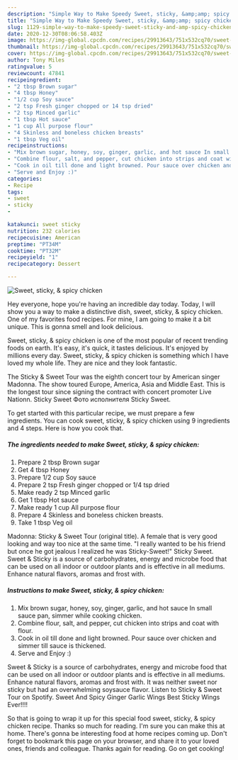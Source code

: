 ```yaml
---
description: "Simple Way to Make Speedy Sweet, sticky, &amp;amp; spicy chicken"
title: "Simple Way to Make Speedy Sweet, sticky, &amp;amp; spicy chicken"
slug: 1129-simple-way-to-make-speedy-sweet-sticky-and-amp-spicy-chicken
date: 2020-12-30T08:06:58.403Z
image: https://img-global.cpcdn.com/recipes/29913643/751x532cq70/sweet-sticky-spicy-chicken-recipe-main-photo.jpg
thumbnail: https://img-global.cpcdn.com/recipes/29913643/751x532cq70/sweet-sticky-spicy-chicken-recipe-main-photo.jpg
cover: https://img-global.cpcdn.com/recipes/29913643/751x532cq70/sweet-sticky-spicy-chicken-recipe-main-photo.jpg
author: Tony Miles
ratingvalue: 5
reviewcount: 47841
recipeingredient:
- "2 tbsp Brown sugar"
- "4 tbsp Honey"
- "1/2 cup Soy sauce"
- "2 tsp Fresh ginger chopped or 14 tsp dried"
- "2 tsp Minced garlic"
- "1 tbsp Hot sauce"
- "1 cup All purpose flour"
- "4 Skinless and boneless chicken breasts"
- "1 tbsp Veg oil"
recipeinstructions:
- "Mix brown sugar, honey, soy, ginger, garlic, and hot sauce In small sauce pan, simmer while cooking chicken."
- "Combine flour, salt, and pepper, cut chicken into strips and coat with flour."
- "Cook in oil till done and light browned. Pour sauce over chicken and simmer till sauce is thickened."
- "Serve and Enjoy :)"
categories:
- Recipe
tags:
- sweet
- sticky
- 

katakunci: sweet sticky  
nutrition: 232 calories
recipecuisine: American
preptime: "PT34M"
cooktime: "PT32M"
recipeyield: "1"
recipecategory: Dessert

---
```



![Sweet, sticky, &amp; spicy chicken](https://img-global.cpcdn.com/recipes/29913643/751x532cq70/sweet-sticky-spicy-chicken-recipe-main-photo.jpg)

Hey everyone, hope you're having an incredible day today. Today, I will show you a way to make a distinctive dish, sweet, sticky, &amp; spicy chicken. One of my favorites food recipes. For mine, I am going to make it a bit unique. This is gonna smell and look delicious.

Sweet, sticky, &amp; spicy chicken is one of the most popular of recent trending foods on earth. It's easy, it's quick, it tastes delicious. It's enjoyed by millions every day. Sweet, sticky, &amp; spicy chicken is something which I have loved my whole life. They are nice and they look fantastic.

The Sticky &amp; Sweet Tour was the eighth concert tour by American singer Madonna. The show toured Europe, America, Asia and Middle East. This is the longest tour since signing the contract with concert promoter Live Nationn. Sticky Sweet Фото исполнителя Sticky Sweet.


To get started with this particular recipe, we must prepare a few ingredients. You can cook sweet, sticky, &amp; spicy chicken using 9 ingredients and 4 steps. Here is how you cook that.

<!--inarticleads1-->

##### The ingredients needed to make Sweet, sticky, &amp; spicy chicken:

1. Prepare 2 tbsp Brown sugar
1. Get 4 tbsp Honey
1. Prepare 1/2 cup Soy sauce
1. Prepare 2 tsp Fresh ginger chopped or 1/4 tsp dried
1. Make ready 2 tsp Minced garlic
1. Get 1 tbsp Hot sauce
1. Make ready 1 cup All purpose flour
1. Prepare 4 Skinless and boneless chicken breasts.
1. Take 1 tbsp Veg oil


Madonna: Sticky &amp; Sweet Tour (original title). A female that is very good looking and way too nice at the same time. &#34;I really wanted to be his friend but once he got jealous I realized he was Sticky-Sweet!&#34; Sticky Sweet. Sweet &amp; Sticky is a source of carbohydrates, energy and microbe food that can be used on all indoor or outdoor plants and is effective in all mediums. Enhance natural flavors, aromas and frost with. 

<!--inarticleads2-->

##### Instructions to make Sweet, sticky, &amp; spicy chicken:

1. Mix brown sugar, honey, soy, ginger, garlic, and hot sauce In small sauce pan, simmer while cooking chicken.
1. Combine flour, salt, and pepper, cut chicken into strips and coat with flour.
1. Cook in oil till done and light browned. Pour sauce over chicken and simmer till sauce is thickened.
1. Serve and Enjoy :)


Sweet &amp; Sticky is a source of carbohydrates, energy and microbe food that can be used on all indoor or outdoor plants and is effective in all mediums. Enhance natural flavors, aromas and frost with. It was neither sweet nor sticky but had an overwhelming soysauce flavor. Listen to Sticky &amp; Sweet Tour on Spotify. Sweet And Spicy Ginger Garlic Wings Best Sticky Wings Ever!!!! 

So that is going to wrap it up for this special food sweet, sticky, &amp; spicy chicken recipe. Thanks so much for reading. I'm sure you can make this at home. There's gonna be interesting food at home recipes coming up. Don't forget to bookmark this page on your browser, and share it to your loved ones, friends and colleague. Thanks again for reading. Go on get cooking!
